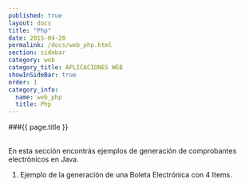 ```yaml
--- 
published: true 
layout: docs 
title: "Php" 
date: 2015-04-20 
permalink: /docs/web_php.html 
section: sidebar
category: web 
category_title: APLICACIONES WEB 
showInSideBar: true
order: 1
category_info:
  name: web_php
  title: Php
---
```



###{{ page.title }}

<br/>
En esta sección encontrás ejemplos de generación de comprobantes electrónicos en Java.

1) Ejemplo de la generación de una Boleta Electrónica con 4 Items.


<style type="text/css">
  .gist-file
  .gist-data {max-height: 500px;}
</style>

<script src="https://gist.github.com/factus-lib/b8cddde7f0ec3425389c.js"></script>